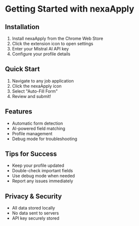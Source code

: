 # Getting Started with nexaApply

## Installation

1. Install nexaApply from the Chrome Web Store
2. Click the extension icon to open settings
3. Enter your Mistral AI API key
4. Configure your profile details

## Quick Start

1. Navigate to any job application
2. Click the nexaApply icon
3. Select "Auto-Fill Form"
4. Review and submit!

## Features

- Automatic form detection
- AI-powered field matching
- Profile management
- Debug mode for troubleshooting

## Tips for Success

- Keep your profile updated
- Double-check important fields
- Use debug mode when needed
- Report any issues immediately

## Privacy & Security

- All data stored locally
- No data sent to servers
- API key securely stored
